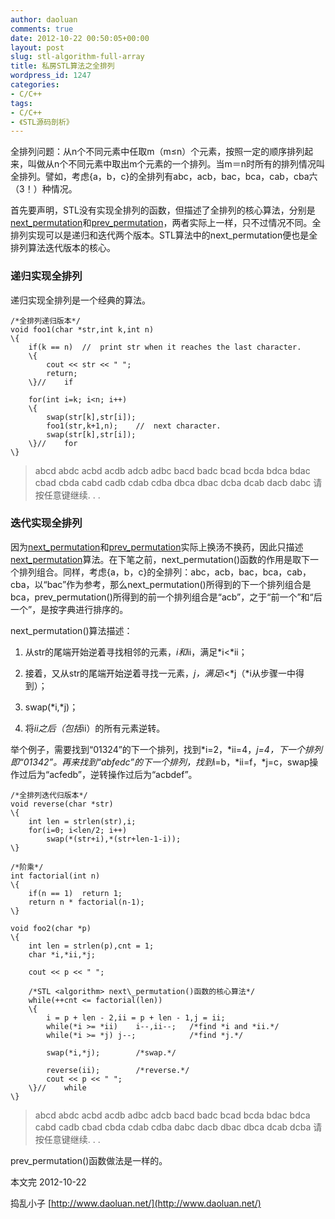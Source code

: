 ```yaml
---
author: daoluan
comments: true
date: 2012-10-22 00:50:05+00:00
layout: post
slug: stl-algorithm-full-array
title: 私房STL算法之全排列
wordpress_id: 1247
categories:
- C/C++
tags:
- C/C++
- 《STL源码剖析》
---
```


全排列问题：从n个不同元素中任取m（m≤n）个元素，按照一定的顺序排列起来，叫做从n个不同元素中取出m个元素的一个排列。当m＝n时所有的排列情况叫全排列。譬如，考虑\{a，b，c\}的全排列有abc，acb，bac，bca，cab，cba六（3！）种情况。

首先要声明，STL没有实现全排列的函数，但描述了全排列的核心算法，分别是[next\_permutation](http://www.cplusplus.com/reference/algorithm/next\_permutation/)和[prev\_permutation](http://www.cplusplus.com/reference/algorithm/prev\_permutation/)，两者实际上一样，只不过情况不同。全排列实现可以是递归和迭代两个版本。STL算法中的next\_permutation便也是全排列算法迭代版本的核心。

<!-- more -->


### 递归实现全排列


递归实现全排列是一个经典的算法。

    
    /*全排列递归版本*/
    void foo1(char *str,int k,int n)
    \{
    	if(k == n)	//	print str when it reaches the last character.
    	\{
    		cout << str << " ";
    		return;
    	\}//	if
    
    	for(int i=k; i<n; i++)
    	\{
    		swap(str[k],str[i]);
    		foo1(str,k+1,n);	//	next character.
    		swap(str[k],str[i]);
    	\}//	for
    \}




> abcd abdc acbd acdb adcb adbc bacd badc bcad bcda bdca bdac cbad cbda cabd cadb
cdab cdba dbca dbac dcba dcab dacb dabc 请按任意键继续. . .




### 迭代实现全排列


因为[next\_permutation](http://www.cplusplus.com/reference/algorithm/next\_permutation/)和[prev\_permutation](http://www.cplusplus.com/reference/algorithm/prev\_permutation/)实际上换汤不换药，因此只描述[next\_permutation](http://www.cplusplus.com/reference/algorithm/next\_permutation/)算法。在下笔之前，next\_permutation()函数的作用是取下一个排列组合。同样，考虑\{a，b，c\}的全排列：abc，acb，bac，bca，cab，cba，以“bac”作为参考，那么next\_permutation()所得到的下一个排列组合是bca，prev\_permutation()所得到的前一个排列组合是“acb”，之于“前一个”和“后一个”，是按字典进行排序的。

next\_permutation()算法描述：



	
  1. 从str的尾端开始逆着寻找相邻的元素，*i和*ii，满足*i<*ii；

	
  2. 接着，又从str的尾端开始逆着寻找一元素，*j，满足*i<*j（*i从步骤一中得到）；

	
  3. swap(*i,*j)；

	
  4. 将*ii之后（包括*ii）的所有元素逆转。


举个例子，需要找到“01324”的下一个排列，找到*i=2，*ii=4，*j=4，下一个排列即“01342”。再来找到“abfedc”的下一个排列，找到*i=b，*ii=f，*j=c，swap操作过后为“acfedb”，逆转操作过后为“acbdef”。

    
    /*全排列迭代归版本*/
    void reverse(char *str)
    \{
    	int len = strlen(str),i;
    	for(i=0; i<len/2; i++)
    		swap(*(str+i),*(str+len-1-i));
    \}
    
    /*阶乘*/
    int factorial(int n)
    \{
    	if(n == 1)	return 1;
    	return n * factorial(n-1);
    \}
    
    void foo2(char *p)
    \{
    	int len = strlen(p),cnt = 1;
    	char *i,*ii,*j;
    
    	cout << p << " ";
    
    	/*STL <algorithm> next\_permutation()函数的核心算法*/
    	while(++cnt <= factorial(len))
    	\{
    		i = p + len - 2,ii = p + len - 1,j = ii;
    		while(*i >= *ii)	i--,ii--;	/*find *i and *ii.*/
    		while(*i >= *j)	j--;			/*find *j.*/
    
    		swap(*i,*j);		/*swap.*/
    
    		reverse(ii);		/*reverse.*/
    		cout << p << " ";
    	\}//	while
    \}




> abcd abdc acbd acdb adbc adcb bacd badc bcad bcda bdac bdca cabd cadb cbad cbda
cdab cdba dabc dacb dbac dbca dcab dcba 请按任意键继续. . .


prev\_permutation()函数做法是一样的。

本文完 2012-10-22

捣乱小子 [http://www.daoluan.net/](http://www.daoluan.net/)
